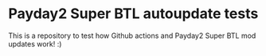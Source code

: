 # Payday2 Super BTL autoupdate tests

This is a repository to test how Github actions and Payday2 Super BTL mod updates work! :)
